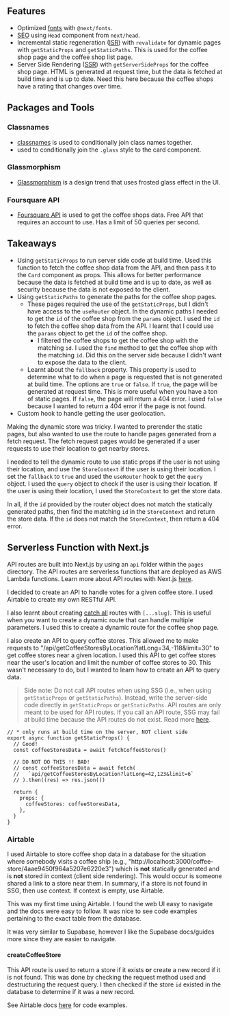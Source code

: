 ## Features

- Optimized [fonts](https://nextjs.org/docs/api-reference/next/font) with `@next/fonts`.
- [SEO](https://nextjs.org/docs/api-reference/next/head) using `Head` component from `next/head`.
- Incremental static regeneration ([ISR](https://nextjs.org/docs/basic-features/data-fetching/overview#incremental-static-regeneration)) with `revalidate` for dynamic pages with `getStaticProps` and `getStaticPaths`. This is used for the coffee shop page and the coffee shop list page.
- Server Side Rendering ([SSR](https://nextjs.org/docs/basic-features/pages#server-side-rendering)) with `getServerSideProps` for the coffee shop page. HTML is generated at request time, but the data is fetched at build time and is up to date. Need this here because the coffee shops have a rating that changes over time.

## Packages and Tools

### Classnames

- [classnames](https://www.npmjs.com/package/classnames) is used to conditionally join class names together.
- used to conditionally join the `.glass` style to the card component.

### Glassmorphism

- [Glassmorphism](https://hype4.academy/tools/glassmorphism-generator) is a design trend that uses frosted glass effect in the UI.

### Foursquare API

- [Foursquare API](https://developer.foursquare.com/) is used to get the coffee shops data. Free API that requires an account to use. Has a limit of 50 queries per second.

## Takeaways

- Using `getStaticProps` to run server side code at build time. Used this function to fetch the coffee shop data from the API, and then pass it to the `Card` component as props. This allows for better performance because the data is fetched at build time and is up to date, as well as security because the data is not exposed to the client.
- Using `getStaticPaths` to generate the paths for the coffee shop pages.
  - These pages required the use of the `getStaticProps`, but I didn't have access to the `useRouter` object. In the dynamic paths I needed to get the `id` of the coffee shop from the `params` object. I used the `id` to fetch the coffee shop data from the API. I learnt that I could use the `params` object to get the `id` of the coffee shop.
    - I filtered the coffee shops to get the coffee shop with the matching `id`. I used the `find` method to get the coffee shop with the matching `id`. Did this on the server side because I didn't want to expose the data to the client.
  - Learnt about the `fallback` property. This property is used to determine what to do when a page is requested that is not generated at build time. The options are `true` or `false`. If `true`, the page will be generated at request time. This is more useful when you have a ton of static pages. If `false`, the page will return a 404 error. I used `false` because I wanted to return a 404 error if the page is not found.
- Custom hook to handle getting the user geolocation.

Making the dynamic store was tricky. I wanted to prerender the static pages, but also wanted to use the route to handle pages generated from a fetch request. The fetch request pages would be generated if a user requests to use their location to get nearby stores. 

I needed to tell the dynamic route to use static props if the user is not using their location, and use the `StoreContext` if the user is using their location. I set the `fallback` to `true` and used the `useRouter` hook to get the `query` object. I used the `query` object to check if the user is using their location. If the user is using their location, I used the `StoreContext` to get the store data. 

In all, if the `id` provided by the router object does not match the statically generated paths, then find the matching `id` in the `StoreContext` and return the store data. If the `id` does not match the `StoreContext`, then return a 404 error.

## Serverless Function with Next.js

API routes are built into Next.js by using an `api` folder within the `pages` directory. The API routes are serverless functions that are deployed as AWS Lambda functions. Learn more about API routes with Next.js [here](https://nextjs.org/docs/api-routes/introduction).

I decided to create an API to handle votes for a given coffee store. I used Airtable to create my own RESTful API.

I also learnt about creating [catch all](https://nextjs.org/docs/routing/dynamic-routes#catch-all-routes) routes with `[...slug]`. This is useful when you want to create a dynamic route that can handle multiple parameters. I used this to create a dynamic route for the coffee shop page.

I also create an API to query coffee stores. This allowed me to make requests to "/api/getCoffeeStoresByLocation?latLong=34,-118&limit=30" to get coffee stores near a given location. I used this API to get coffee stores near the user's location and limit the number of coffee stores to 30. This wasn't necessary to do, but I wanted to learn how to create an API to query data. 

> Side note: Do not call API routes when using SSG (i.e., when using `getStaticProps` or `getStaticPaths`). Instead, write the server-side code directly in `getStaticProps` or `getStaticPaths`. API routes are only meant to be used for API routes. If you call an API route, SSG may fail at build time because the API routes do not exist. Read more [here](https://nextjs.org/docs/basic-features/data-fetching/get-static-props#write-server-side-code-directly).

```tsx
// * only runs at build time on the server, NOT client side
export async function getStaticProps() {
  // Good!
  const coffeeStoresData = await fetchCoffeeStores()

  // DO NOT DO THIS !! BAD!
  // const coffeeStoresData = await fetch(
  //   `api/getCoffeeStoresByLocation?latLong=42,123&limit=6`
  // ).then((res) => res.json())

  return {
    props: {
      coffeeStores: coffeeStoresData,
    },
  }
}
```

### Airtable

I used Airtable to store coffee shop data in a database for the situation where somebody visits a coffee ship (e.g., "http://localhost:3000/coffee-store/4aae9450f964a5207e6220e3") which is **not** statically generated and is **not** stored in context (client side rendering). This would occur is someone shared a link to a store near them. In summary, if a store is not found in SSG, then use context. If context is empty, use Airtable.

This was my first time using Airtable. I found the web UI easy to navigate and the docs were easy to follow. It was nice to see code examples pertaining to the exact table from the database. 

It was very similar to Supabase, however I like the Supabase docs/guides more since they are easier to navigate.

#### createCoffeeStore

This API route is used to return a store if it exists **or** create a new record if it is not found. This was done by checking the request method used and destructuring the request query. I then checked if the store `id` existed in the database to determine if it was a new record.

See  Airtable docs [here](https://airtable.com/appYvz3JZAuMoLwH8/api/docs#javascript/table:coffee-stores:list) for code examples.